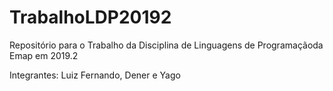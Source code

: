 # TrabalhoLDP20192
Repositório para o Trabalho da Disciplina de Linguagens de Programaçãoda Emap em 2019.2

Integrantes: Luiz Fernando, Dener e Yago
